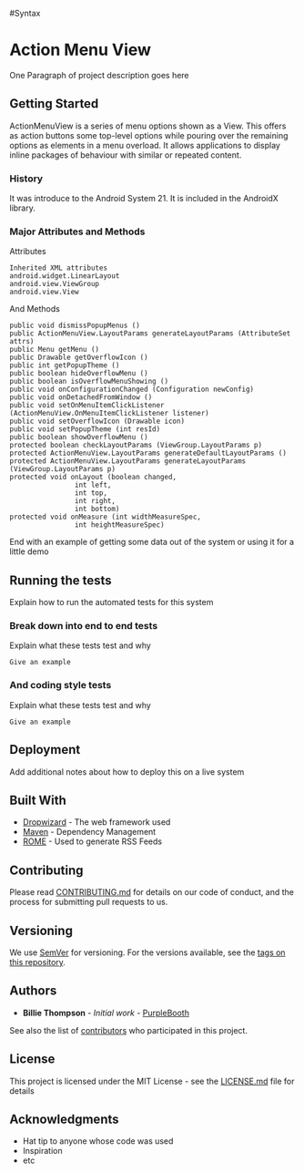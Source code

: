 #Syntax 
# Action Menu View

One Paragraph of project description goes here

## Getting Started

ActionMenuView is a series of menu options shown as a View. This offers as action buttons some top-level options while pouring over the remaining options as elements in a menu overload. It allows applications to display inline packages of behaviour with similar or repeated content.

### History

It was introduce to the Android System 21. It is included in the AndroidX library.

### Major Attributes and Methods

Attributes
```
Inherited XML attributes
android.widget.LinearLayout
android.view.ViewGroup
android.view.View
```

And Methods

```
public void dismissPopupMenus ()
public ActionMenuView.LayoutParams generateLayoutParams (AttributeSet attrs)
public Menu getMenu ()
public Drawable getOverflowIcon ()
public int getPopupTheme ()
public boolean hideOverflowMenu ()
public boolean isOverflowMenuShowing ()
public void onConfigurationChanged (Configuration newConfig)
public void onDetachedFromWindow ()
public void setOnMenuItemClickListener (ActionMenuView.OnMenuItemClickListener listener)
public void setOverflowIcon (Drawable icon)
public void setPopupTheme (int resId)
public boolean showOverflowMenu ()
protected boolean checkLayoutParams (ViewGroup.LayoutParams p)
protected ActionMenuView.LayoutParams generateDefaultLayoutParams ()
protected ActionMenuView.LayoutParams generateLayoutParams (ViewGroup.LayoutParams p)
protected void onLayout (boolean changed, 
                int left, 
                int top, 
                int right, 
                int bottom)
protected void onMeasure (int widthMeasureSpec, 
                int heightMeasureSpec)
```

End with an example of getting some data out of the system or using it for a little demo

## Running the tests

Explain how to run the automated tests for this system

### Break down into end to end tests

Explain what these tests test and why

```
Give an example
```

### And coding style tests

Explain what these tests test and why

```
Give an example
```

## Deployment

Add additional notes about how to deploy this on a live system

## Built With

* [Dropwizard](http://www.dropwizard.io/1.0.2/docs/) - The web framework used
* [Maven](https://maven.apache.org/) - Dependency Management
* [ROME](https://rometools.github.io/rome/) - Used to generate RSS Feeds

## Contributing

Please read [CONTRIBUTING.md](https://gist.github.com/PurpleBooth/b24679402957c63ec426) for details on our code of conduct, and the process for submitting pull requests to us.

## Versioning

We use [SemVer](http://semver.org/) for versioning. For the versions available, see the [tags on this repository](https://github.com/your/project/tags). 

## Authors

* **Billie Thompson** - *Initial work* - [PurpleBooth](https://github.com/PurpleBooth)

See also the list of [contributors](https://github.com/your/project/contributors) who participated in this project.

## License

This project is licensed under the MIT License - see the [LICENSE.md](LICENSE.md) file for details

## Acknowledgments

* Hat tip to anyone whose code was used
* Inspiration
* etc
